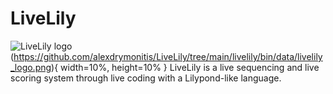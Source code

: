 # LiveLily
![LiveLily logo](https://github.com/alexdrymonitis/LiveLily/tree/main/livelily/bin/data/livelily_logo.png)(https://github.com/alexdrymonitis/LiveLily/tree/main/livelily/bin/data/livelily_logo.png){ width=10%, height=10% }
LiveLily is a live sequencing and live scoring system through live coding with a Lilypond-like language.
